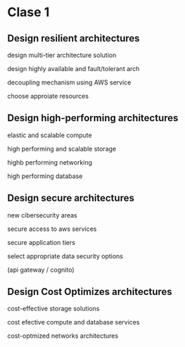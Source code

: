 # Clase 1 
## Design resilient architectures
design multi-tier architecture solution

design highly available and fault/tolerant arch

decoupling mechanism using AWS service

choose approiate resources

## Design high-performing architectures
 elastic and scalable compute

 high performing and scalable storage

 highb performing networking

 high performing database

 ## Design secure architectures
 new cibersecurity areas

 secure access to aws services

 secure application tiers

 select appropriate data security options

 (api gateway / cognito)

 ## Design Cost Optimizes architectures
cost-effective storage solutions

cost efective compute and database services

cost-optmized networks architectures